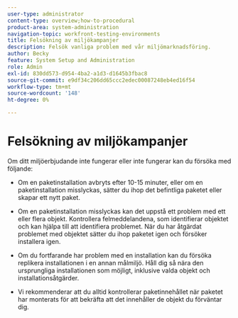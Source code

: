 ```yaml
---
user-type: administrator
content-type: overview;how-to-procedural
product-area: system-administration
navigation-topic: workfront-testing-environments
title: Felsökning av miljökampanjer
description: Felsök vanliga problem med vår miljömarknadsföring.
author: Becky
feature: System Setup and Administration
role: Admin
exl-id: 830dd573-d954-4ba2-a1d3-d1645b3fbac8
source-git-commit: e9df34c206dd65ccc2edec00087248eb4ed16f54
workflow-type: tm+mt
source-wordcount: '148'
ht-degree: 0%

---
```


# Felsökning av miljökampanjer

Om ditt miljöerbjudande inte fungerar eller inte fungerar kan du försöka med följande:

* Om en paketinstallation avbryts efter 10-15 minuter, eller om en paketinstallation misslyckas, sätter du ihop det befintliga paketet eller skapar ett nytt paket.

* Om en paketinstallation misslyckas kan det uppstå ett problem med ett eller flera objekt. Kontrollera felmeddelandena, som identifierar objektet och kan hjälpa till att identifiera problemet. När du har åtgärdat problemet med objektet sätter du ihop paketet igen och försöker installera igen.

* Om du fortfarande har problem med en installation kan du försöka replikera installationen i en annan målmiljö. Håll dig så nära den ursprungliga installationen som möjligt, inklusive valda objekt och installationsåtgärder.

* Vi rekommenderar att du alltid kontrollerar paketinnehållet när paketet har monterats för att bekräfta att det innehåller de objekt du förväntar dig.
